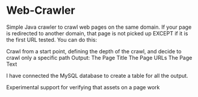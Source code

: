 # Web-Crawler
Simple Java crawler to crawl web pages on the same domain. If your page is redirected to another domain, that page is not picked up EXCEPT if it is the first URL tested. You can do this:

Crawl from a start point, defining the depth of the crawl, and decide to crawl only a specific path
Output: The Page Title
        The Page URLs
        The Page Text
        
I have connected the MySQL database to create a table for all the output.


Experimental support for verifying that assets on a page work
